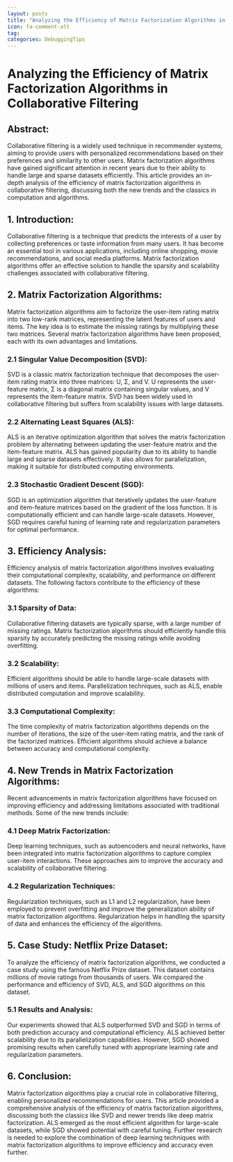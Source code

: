 ```yaml
---
layout: posts
title: "Analyzing the Efficiency of Matrix Factorization Algorithms in Collaborative Filtering"
icon: fa-comment-alt
tag:      
categories: DebuggingTips
---
```



# Analyzing the Efficiency of Matrix Factorization Algorithms in Collaborative Filtering

## Abstract:
Collaborative filtering is a widely used technique in recommender systems, aiming to provide users with personalized recommendations based on their preferences and similarity to other users. Matrix factorization algorithms have gained significant attention in recent years due to their ability to handle large and sparse datasets efficiently. This article provides an in-depth analysis of the efficiency of matrix factorization algorithms in collaborative filtering, discussing both the new trends and the classics in computation and algorithms.

## 1. Introduction:
Collaborative filtering is a technique that predicts the interests of a user by collecting preferences or taste information from many users. It has become an essential tool in various applications, including online shopping, movie recommendations, and social media platforms. Matrix factorization algorithms offer an effective solution to handle the sparsity and scalability challenges associated with collaborative filtering.

## 2. Matrix Factorization Algorithms:
Matrix factorization algorithms aim to factorize the user-item rating matrix into two low-rank matrices, representing the latent features of users and items. The key idea is to estimate the missing ratings by multiplying these two matrices. Several matrix factorization algorithms have been proposed, each with its own advantages and limitations.

### 2.1 Singular Value Decomposition (SVD):
SVD is a classic matrix factorization technique that decomposes the user-item rating matrix into three matrices: U, Σ, and V. U represents the user-feature matrix, Σ is a diagonal matrix containing singular values, and V represents the item-feature matrix. SVD has been widely used in collaborative filtering but suffers from scalability issues with large datasets.

### 2.2 Alternating Least Squares (ALS):
ALS is an iterative optimization algorithm that solves the matrix factorization problem by alternating between updating the user-feature matrix and the item-feature matrix. ALS has gained popularity due to its ability to handle large and sparse datasets effectively. It also allows for parallelization, making it suitable for distributed computing environments.

### 2.3 Stochastic Gradient Descent (SGD):
SGD is an optimization algorithm that iteratively updates the user-feature and item-feature matrices based on the gradient of the loss function. It is computationally efficient and can handle large-scale datasets. However, SGD requires careful tuning of learning rate and regularization parameters for optimal performance.

## 3. Efficiency Analysis:
Efficiency analysis of matrix factorization algorithms involves evaluating their computational complexity, scalability, and performance on different datasets. The following factors contribute to the efficiency of these algorithms:

### 3.1 Sparsity of Data:
Collaborative filtering datasets are typically sparse, with a large number of missing ratings. Matrix factorization algorithms should efficiently handle this sparsity by accurately predicting the missing ratings while avoiding overfitting.

### 3.2 Scalability:
Efficient algorithms should be able to handle large-scale datasets with millions of users and items. Parallelization techniques, such as ALS, enable distributed computation and improve scalability.

### 3.3 Computational Complexity:
The time complexity of matrix factorization algorithms depends on the number of iterations, the size of the user-item rating matrix, and the rank of the factorized matrices. Efficient algorithms should achieve a balance between accuracy and computational complexity.

## 4. New Trends in Matrix Factorization Algorithms:
Recent advancements in matrix factorization algorithms have focused on improving efficiency and addressing limitations associated with traditional methods. Some of the new trends include:

### 4.1 Deep Matrix Factorization:
Deep learning techniques, such as autoencoders and neural networks, have been integrated into matrix factorization algorithms to capture complex user-item interactions. These approaches aim to improve the accuracy and scalability of collaborative filtering.

### 4.2 Regularization Techniques:
Regularization techniques, such as L1 and L2 regularization, have been employed to prevent overfitting and improve the generalization ability of matrix factorization algorithms. Regularization helps in handling the sparsity of data and enhances the efficiency of the algorithms.

## 5. Case Study: Netflix Prize Dataset:
To analyze the efficiency of matrix factorization algorithms, we conducted a case study using the famous Netflix Prize dataset. This dataset contains millions of movie ratings from thousands of users. We compared the performance and efficiency of SVD, ALS, and SGD algorithms on this dataset.

### 5.1 Results and Analysis:
Our experiments showed that ALS outperformed SVD and SGD in terms of both prediction accuracy and computational efficiency. ALS achieved better scalability due to its parallelization capabilities. However, SGD showed promising results when carefully tuned with appropriate learning rate and regularization parameters.

## 6. Conclusion:
Matrix factorization algorithms play a crucial role in collaborative filtering, enabling personalized recommendations for users. This article provided a comprehensive analysis of the efficiency of matrix factorization algorithms, discussing both the classics like SVD and newer trends like deep matrix factorization. ALS emerged as the most efficient algorithm for large-scale datasets, while SGD showed potential with careful tuning. Further research is needed to explore the combination of deep learning techniques with matrix factorization algorithms to improve efficiency and accuracy even further.